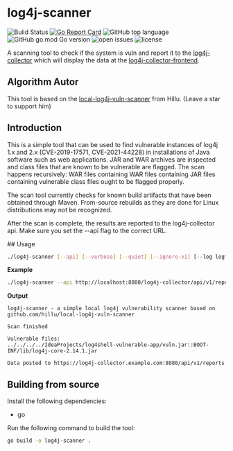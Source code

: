 # log4j-scanner
![Build Status](https://github.com/bluestoneag/log4j-scanner/workflows/CI/badge.svg) 
[![Go Report Card](https://goreportcard.com/badge/github.com/bluestoneag/log4j-scanner)](https://goreportcard.com/report/github.com/bluestoneag/log4j-scanner) 
![GitHub top language](https://img.shields.io/github/languages/top/bluestoneag/log4j-scanner)
![GitHub go.mod Go version](https://img.shields.io/github/go-mod/go-version/bluestoneag/log4j-scanner) 
![open issues](https://img.shields.io/github/issues-raw/bluestoneag/log4j-scanner)
![license](https://img.shields.io/github/license/bluestoneag/log4j-scanner)

A scanning tool to check if the system is vuln and report it to the [log4j-collector](https://github.com/bluestoneag/log4j-collector) which will display the data at the [log4j-collector-frontend](https://github.com/bluestoneag/log4j-collector-frontend).

## Algorithm Autor
This tool is based on the [local-log4j-vuln-scanner](https://github.com/hillu/local-log4j-vuln-scanner) from Hillu. (Leave a star to support him)

## Introduction
This is a simple tool that can be used to find vulnerable instances of log4j 1.x and 2.x (CVE-2019-17571, CVE-2021-44228) in installations of Java software such as web applications. JAR and WAR archives are inspected and class files that are known to be vulnerable are flagged. The scan happens recursively: WAR files containing WAR files containing JAR files containing vulnerable class files ought to be flagged properly.

The scan tool currently checks for known build artifacts that have been obtained through Maven. From-source rebuilds as they are done for Linux distributions may not be recognized.

After the scan is complete, the results are reported to the log4j-collector api. Make sure you set the --api flag to the correct URL.

## Usage
```bash
./log4j-scanner [--api] [--verbose] [--quiet] [--ignore-v1] [--log logfilename] [--exclude path] [ paths ... ]
```
**Example**
```bash
./log4j-scanner --api http://localhost:8080/log4j-collector/api/v1/reports --verbose --log vulns.log /path/to/jar/files
```
**Output**
```
log4j-scanner - a simple local log4j vulnerability scanner based on github.com/hillu/local-log4j-vuln-scanner

Scan finished

Vulnerable files:
../../../../IdeaProjects/log4shell-vulnerable-app/vuln.jar::BOOT-INF/lib/log4j-core-2.14.1.jar

Data posted to https://log4j-collector.example.com:8080/api/v1/reports
```

## Building from source
Install the following dependencies:
- go

Run the following command to build the tool:
```bash
go build -o log4j-scanner .
```